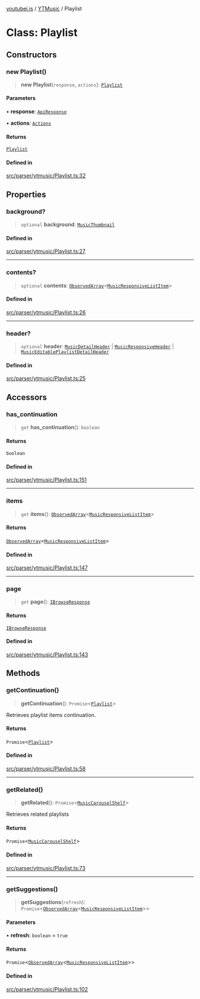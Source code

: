 [youtubei.js](../../../README.md) / [YTMusic](../README.md) / Playlist

# Class: Playlist

## Constructors

### new Playlist()

> **new Playlist**(`response`, `actions`): [`Playlist`](Playlist.md)

#### Parameters

• **response**: [`ApiResponse`](../../../interfaces/ApiResponse.md)

• **actions**: [`Actions`](../../../classes/Actions.md)

#### Returns

[`Playlist`](Playlist.md)

#### Defined in

[src/parser/ytmusic/Playlist.ts:32](https://github.com/LuanRT/YouTube.js/blob/cf09f7bab14fcca99e1f3ae428c7337fea58cfa5/src/parser/ytmusic/Playlist.ts#L32)

## Properties

### background?

> `optional` **background**: [`MusicThumbnail`](../../YTNodes/classes/MusicThumbnail.md)

#### Defined in

[src/parser/ytmusic/Playlist.ts:27](https://github.com/LuanRT/YouTube.js/blob/cf09f7bab14fcca99e1f3ae428c7337fea58cfa5/src/parser/ytmusic/Playlist.ts#L27)

***

### contents?

> `optional` **contents**: [`ObservedArray`](../../Helpers/type-aliases/ObservedArray.md)\<[`MusicResponsiveListItem`](../../YTNodes/classes/MusicResponsiveListItem.md)\>

#### Defined in

[src/parser/ytmusic/Playlist.ts:26](https://github.com/LuanRT/YouTube.js/blob/cf09f7bab14fcca99e1f3ae428c7337fea58cfa5/src/parser/ytmusic/Playlist.ts#L26)

***

### header?

> `optional` **header**: [`MusicDetailHeader`](../../YTNodes/classes/MusicDetailHeader.md) \| [`MusicResponsiveHeader`](../../YTNodes/classes/MusicResponsiveHeader.md) \| [`MusicEditablePlaylistDetailHeader`](../../YTNodes/classes/MusicEditablePlaylistDetailHeader.md)

#### Defined in

[src/parser/ytmusic/Playlist.ts:25](https://github.com/LuanRT/YouTube.js/blob/cf09f7bab14fcca99e1f3ae428c7337fea58cfa5/src/parser/ytmusic/Playlist.ts#L25)

## Accessors

### has\_continuation

> `get` **has\_continuation**(): `boolean`

#### Returns

`boolean`

#### Defined in

[src/parser/ytmusic/Playlist.ts:151](https://github.com/LuanRT/YouTube.js/blob/cf09f7bab14fcca99e1f3ae428c7337fea58cfa5/src/parser/ytmusic/Playlist.ts#L151)

***

### items

> `get` **items**(): [`ObservedArray`](../../Helpers/type-aliases/ObservedArray.md)\<[`MusicResponsiveListItem`](../../YTNodes/classes/MusicResponsiveListItem.md)\>

#### Returns

[`ObservedArray`](../../Helpers/type-aliases/ObservedArray.md)\<[`MusicResponsiveListItem`](../../YTNodes/classes/MusicResponsiveListItem.md)\>

#### Defined in

[src/parser/ytmusic/Playlist.ts:147](https://github.com/LuanRT/YouTube.js/blob/cf09f7bab14fcca99e1f3ae428c7337fea58cfa5/src/parser/ytmusic/Playlist.ts#L147)

***

### page

> `get` **page**(): [`IBrowseResponse`](../../APIResponseTypes/type-aliases/IBrowseResponse.md)

#### Returns

[`IBrowseResponse`](../../APIResponseTypes/type-aliases/IBrowseResponse.md)

#### Defined in

[src/parser/ytmusic/Playlist.ts:143](https://github.com/LuanRT/YouTube.js/blob/cf09f7bab14fcca99e1f3ae428c7337fea58cfa5/src/parser/ytmusic/Playlist.ts#L143)

## Methods

### getContinuation()

> **getContinuation**(): `Promise`\<[`Playlist`](Playlist.md)\>

Retrieves playlist items continuation.

#### Returns

`Promise`\<[`Playlist`](Playlist.md)\>

#### Defined in

[src/parser/ytmusic/Playlist.ts:58](https://github.com/LuanRT/YouTube.js/blob/cf09f7bab14fcca99e1f3ae428c7337fea58cfa5/src/parser/ytmusic/Playlist.ts#L58)

***

### getRelated()

> **getRelated**(): `Promise`\<[`MusicCarouselShelf`](../../YTNodes/classes/MusicCarouselShelf.md)\>

Retrieves related playlists

#### Returns

`Promise`\<[`MusicCarouselShelf`](../../YTNodes/classes/MusicCarouselShelf.md)\>

#### Defined in

[src/parser/ytmusic/Playlist.ts:73](https://github.com/LuanRT/YouTube.js/blob/cf09f7bab14fcca99e1f3ae428c7337fea58cfa5/src/parser/ytmusic/Playlist.ts#L73)

***

### getSuggestions()

> **getSuggestions**(`refresh`): `Promise`\<[`ObservedArray`](../../Helpers/type-aliases/ObservedArray.md)\<[`MusicResponsiveListItem`](../../YTNodes/classes/MusicResponsiveListItem.md)\>\>

#### Parameters

• **refresh**: `boolean` = `true`

#### Returns

`Promise`\<[`ObservedArray`](../../Helpers/type-aliases/ObservedArray.md)\<[`MusicResponsiveListItem`](../../YTNodes/classes/MusicResponsiveListItem.md)\>\>

#### Defined in

[src/parser/ytmusic/Playlist.ts:102](https://github.com/LuanRT/YouTube.js/blob/cf09f7bab14fcca99e1f3ae428c7337fea58cfa5/src/parser/ytmusic/Playlist.ts#L102)
